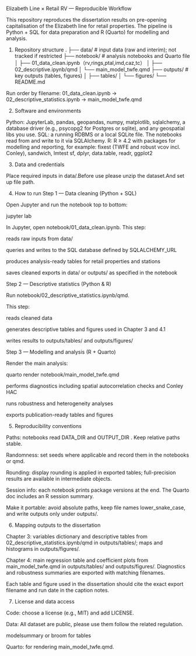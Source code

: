 Elizabeth Line × Retail RV — Reproducible Workflow

This repository reproduces the dissertation results on pre-opening capitalisation of the Elizabeth line for retail properties. The pipeline is Python + SQL for data preparation and R (Quarto) for modelling and analysis.
1) Repository structure
.
├── data/                # input data (raw and interim); not tracked if restricted
├── notebook/            # analysis notebooks and Quarto file
│   ├── 01_data_clean.ipynb（rv,rings,ptal,imd,caz,tc）
│   ├── 02_descriptive.ipynb/qmd
│   └── main_model_twfe.qmd
├── outputs/             # key outputs (tables, figures)
│   ├── tables/
│   └── figures/
└── README.md

Run order by filename:
01_data_clean.ipynb → 02_descriptive_statistics.ipynb → main_model_twfe.qmd

2) Software and environments

Python: JupyterLab, pandas, geopandas, numpy, matplotlib, sqlalchemy, a database driver (e.g., psycopg2 for Postgres or sqlite), and any geospatial libs you use.
SQL: a running RDBMS or a local SQLite file. The notebooks read from and write to it via SQLAlchemy.
R: R ≥ 4.2 with packages for modelling and reporting, for example:
fixest (TWFE and robust vcov incl. Conley), sandwich, lmtest
sf, dplyr, data.table, readr, ggplot2

3) Data and credentials

Place required inputs in data/.Before use please unzip the dataset.And set up file path.

4) How to run
Step 1 — Data cleaning (Python + SQL)

Open Jupyter and run the notebook top to bottom:

jupyter lab


In Jupyter, open notebook/01_data_clean.ipynb.
This step:

reads raw inputs from data/

queries and writes to the SQL database defined by SQLALCHEMY_URL

produces analysis-ready tables for retail properties and stations

saves cleaned exports in data/ or outputs/ as specified in the notebook


Step 2 — Descriptive statistics (Python & R)

Run notebook/02_descriptive_statistics.ipynb/qmd.

This step:

reads cleaned data

generates descriptive tables and figures used in Chapter 3 and 4.1

writes results to outputs/tables/ and outputs/figures/


Step 3 — Modelling and analysis (R + Quarto)

Render the main analysis:

quarto render notebook/main_model_twfe.qmd

performs diagnostics including spatial autocorrelation checks and Conley HAC

runs robustness and heterogeneity analyses

exports publication-ready tables and figures


5) Reproducibility conventions

Paths: notebooks read DATA_DIR and OUTPUT_DIR . Keep relative paths stable.

Randomness: set seeds where applicable and record them in the notebooks or qmd.

Rounding: display rounding is applied in exported tables; full-precision results are available in intermediate objects.

Session info: each notebook prints package versions at the end. The Quarto doc includes an R session summary.

Make it portable: avoid absolute paths, keep file names lower_snake_case, and write outputs only under outputs/.

6) Mapping outputs to the dissertation

Chapter 3: variables dictionary and descriptive tables from 02_descriptive_statistics.ipynb/qmd in outputs/tables/; maps and histograms in outputs/figures/.

Chapter 4: main regression table and coefficient plots from main_model_twfe.qmd in outputs/tables/ and outputs/figures/. Diagnostics and robustness summaries are exported with matching filenames.

Each table and figure used in the dissertation should cite the exact export filename and run date in the caption notes.


7) License and data access

Code: choose a license (e.g., MIT) and add LICENSE.

Data: All dataset are public, please use them follow the related regulation.



modelsummary or broom for tables

Quarto: for rendering main_model_twfe.qmd.
